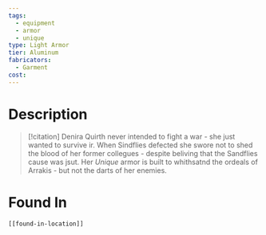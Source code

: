```yaml
---
tags:
  - equipment
  - armor
  - unique
type: Light Armor
tier: Aluminum
fabricators:
  - Garment
cost:
---
```

# Description
> [!citation]
> Denira Quirth never intended to fight a war - she just wanted to survive ir. When Sindflies defected she swore not to shed the blood of her former collegues - despite beliving that the Sandflies cause was jsut. Her *Unique* armor is built to whithsatnd the ordeals of Arrakis - but not the darts of her enemies.
# Found In
```meta-bind-embed
[[found-in-location]]
```